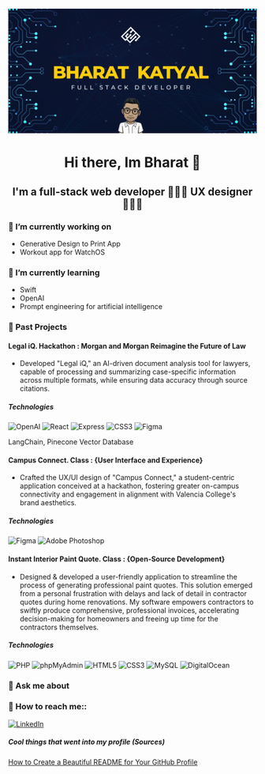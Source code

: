 ![banner](https://github.com/BharatKatyal/bharatkatyal/blob/58c46277877fa7e2885625843296d3c5f50d4930/GithubProfileBanner.jpg)      
<p align="center">
  <h1 align="center" >Hi there, Im Bharat 👋</h1>
  <h2 align="center" >I'm a full-stack web developer 👨🏽‍💻 UX designer 👨🏽‍🎨</h1>

</p>                                                                                                                

### 🔭 I’m currently working on
<!-- Currently, I'm working on two exciting projects that showcase my skills and dedication. Firstly, I'm developing a Generative Design to Print App, leveraging cutting-edge technologies to enable users to transform their creative ideas into tangible, printable designs. Additionally, I'm building a workout app specifically designed for WatchOS, aiming to enhance fitness tracking and provide a personalized workout experience on Apple Watches. -->
- Generative Design to Print App
- Workout app for WatchOS

### 🌱 I’m currently learning
<!-- I'm always eager to expand my knowledge and stay up-to-date with the latest advancements. Currently, I'm immersed in learning Swift, which enables me to develop robust and intuitive iOS applications. Moreover, I'm diving into the realm of OpenAI and prompt engineering for artificial intelligence, exploring ways to harness the power of AI in various domains. -->
- Swift
- OpenAI 
- Prompt engineering for artificial intelligence


### 🚀 Past Projects
#### Legal iQ.  Hackathon : Morgan and Morgan Reimagine the Future of Law
- Developed "Legal iQ," an AI-driven document analysis tool for lawyers, capable of processing and summarizing case-specific information across multiple formats, while ensuring data accuracy through source citations.
#####  Technologies 
![OpenAI](https://img.shields.io/static/v1?style=for-the-badge&message=OpenAI&color=412991&logo=OpenAI&logoColor=FFFFFF&label=)
![React](https://img.shields.io/static/v1?style=for-the-badge&message=React&color=222222&logo=React&logoColor=61DAFB&label=)
![Express](https://img.shields.io/static/v1?style=for-the-badge&message=Express&color=000000&logo=Express&logoColor=FFFFFF&label=)
![CSS3](https://img.shields.io/static/v1?style=for-the-badge&message=CSS3&color=1572B6&logo=CSS3&logoColor=FFFFFF&label=)
![Figma](https://img.shields.io/badge/figma-%23F24E1E.svg?style=for-the-badge&logo=figma&logoColor=white)

LangChain, Pinecone Vector Database


#### Campus Connect. Class : {User Interface and Experience} 
- Crafted the UX/UI design of "Campus Connect," a student-centric application conceived at a hackathon, fostering greater on-campus connectivity and engagement in alignment with Valencia College's brand aesthetics.
#####  Technologies 
![Figma](https://img.shields.io/badge/figma-%23F24E1E.svg?style=for-the-badge&logo=figma&logoColor=white)
![Adobe Photoshop](https://img.shields.io/badge/adobe%20photoshop-%2331A8FF.svg?style=for-the-badge&logo=adobe%20photoshop&logoColor=white)



#### Instant Interior Paint Quote. Class : {Open-Source Development} 
- Designed & developed a user-friendly application to streamline the process of generating professional paint quotes. This solution emerged from a personal frustration with delays and lack of detail in contractor quotes during home renovations. My software empowers contractors to swiftly produce comprehensive, professional invoices, accelerating decision-making for homeowners and freeing up time for the contractors themselves.
#####  Technologies 
![PHP](https://img.shields.io/static/v1?style=for-the-badge&message=PHP&color=777BB4&logo=PHP&logoColor=FFFFFF&label=)
![phpMyAdmin](https://img.shields.io/static/v1?style=for-the-badge&message=phpMyAdmin&color=6C78AF&logo=phpMyAdmin&logoColor=FFFFFF&label=)
![HTML5](https://img.shields.io/static/v1?style=for-the-badge&message=HTML5&color=E34F26&logo=HTML5&logoColor=FFFFFF&label=)
![CSS3](https://img.shields.io/static/v1?style=for-the-badge&message=CSS3&color=1572B6&logo=CSS3&logoColor=FFFFFF&label=)
![MySQL](https://img.shields.io/static/v1?style=for-the-badge&message=MySQL&color=4479A1&logo=MySQL&logoColor=FFFFFF&label=)
![DigitalOcean](https://img.shields.io/static/v1?style=for-the-badge&message=DigitalOcean&color=0080FF&logo=DigitalOcean&logoColor=FFFFFF&label=)



### 💬 Ask me about 

### 🤝 How to reach me::
[![LinkedIn](https://img.shields.io/static/v1?style=for-the-badge&message=LinkedIn&color=0A66C2&logo=LinkedIn&logoColor=FFFFFF&label=)](https://www.linkedin.com/in/bharatkatyal)


#####  Cool things that went into my profile (Sources)
[How to Create a Beautiful README for Your GitHub Profile](https://yushi95.medium.com/how-to-create-a-beautiful-readme-for-your-github-profile-36957caa711c)





<!-- 
### Things I code With
![Java](https://img.shields.io/badge/java-%23ED8B00.svg?style=for-the-badge&logo=openjdk&logoColor=white)
![JavaScript](https://img.shields.io/badge/javascript-%23323330.svg?style=for-the-badge&logo=javascript&logoColor=%23F7DF1E)
![PHP](https://img.shields.io/badge/php-%23777BB4.svg?style=for-the-badge&logo=php&logoColor=white)
![Express.js](https://img.shields.io/badge/express.js-%23404d59.svg?style=for-the-badge&logo=express&logoColor=%2361DAFB)
![Flutter](https://img.shields.io/badge/Flutter-%2302569B.svg?style=for-the-badge&logo=Flutter&logoColor=white)
![NodeJS](https://img.shields.io/badge/node.js-6DA55F?style=for-the-badge&logo=node.js&logoColor=white)
![React](https://img.shields.io/badge/react-%2320232a.svg?style=for-the-badge&logo=react&logoColor=%2361DAFB)
![React Native](https://img.shields.io/badge/react_native-%2320232a.svg?style=for-the-badge&logo=react&logoColor=%2361DAFB)
![HTML5](https://img.shields.io/badge/html5-%23E34F26.svg?style=for-the-badge&logo=html5&logoColor=white)
![CSS3](https://img.shields.io/badge/css3-%231572B6.svg?style=for-the-badge&logo=css3&logoColor=white)
                                                                                                                                                    


### Database
 ![MongoDB](https://img.shields.io/badge/MongoDB-%234ea94b.svg?style=for-the-badge&logo=mongodb&logoColor=white)
![Firebase](https://img.shields.io/badge/Firebase-039BE5?style=for-the-badge&logo=Firebase&logoColor=white)
![MySQL](https://img.shields.io/badge/mysql-%2300f.svg?style=for-the-badge&logo=mysql&logoColor=white)

                                                                                                                                                      
### Design & Marketing 
![Adobe](https://img.shields.io/badge/adobe-%23FF0000.svg?style=for-the-badge&logo=adobe&logoColor=white)
![Adobe Photoshop](https://img.shields.io/badge/adobe%20photoshop-%2331A8FF.svg?style=for-the-badge&logo=adobe%20photoshop&logoColor=white)
![Canva](https://img.shields.io/badge/Canva-%2300C4CC.svg?style=for-the-badge&logo=Canva&logoColor=white)
![Figma](https://img.shields.io/badge/figma-%23F24E1E.svg?style=for-the-badge&logo=figma&logoColor=white)
![Shopify](https://img.shields.io/static/v1?style=for-the-badge&message=Shopify&color=222222&logo=Shopify&logoColor=7AB55C&label=)
![WordPress](https://img.shields.io/static/v1?style=for-the-badge&message=WordPress&color=21759B&logo=WordPress&logoColor=FFFFFF&label=)
 -->
<!-- <a href=”https://www.linkedin.com/in/bharatkatyal/"><img align=”left” src=”https://github.com/BharatKatyal/bharatkatyal/blob/a4cb05052c1749fdde352716f1a329bb0a6cfbb8/images/linkedin.png" alt=”Yu Shi | LinkedIn” width=”21px”/></a> -->

                                                                                                                                        
                                                                                                                                                      
                                                                                                                                                      
<!-- STAT DISPLAY WIDGETS
[![Anurag's GitHub stats](https://github-readme-stats.vercel.app/api?username=bharatkatyal)](https://github.com/anuraghazra/github-readme-stats)
[![Top Langs](https://github-readme-stats.vercel.app/api/top-langs/?username=bharatkatyal)](https://github.com/anuraghazra/github-readme-stats) -->

                                                                                                                                                      


<!--
**BharatKatyal/bharatkatyal** is a ✨ _special_ ✨ repository because its `README.md` (this file) appears on your GitHub profile.

Here are some ideas to get you started:
For ICONS -Sheild Icons

- 🔭 I’m currently working on ...
Building AI-T-Shirt App
- 🌱 I’m currently learning ...
AWS
- 👯 I’m looking to collaborate on ...
Build Soutions 
- 🤔 I’m looking for help with ...
Learning about API - Building Software Solutions 
- 💬 Ask me about ...
- 📫 How to reach me: ...
- 😄 Pronouns: ...
- ⚡ Fun fact: ...
-->

